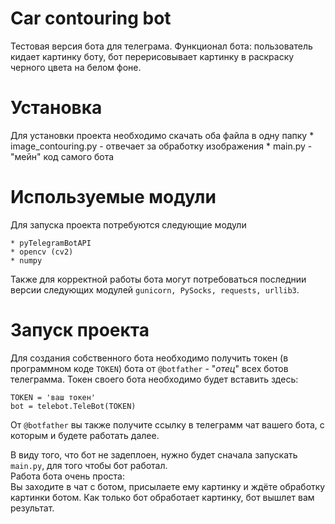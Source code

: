 # Car contouring bot
Тестовая версия бота для телеграма. Функционал бота: пользователь кидает картинку боту, бот перерисовывает картинку в раскраску черного цвета на белом фоне.

# Установка
Для установки проекта необходимо скачать оба файла в одну папку
    * image_contouring.py - отвечает за обработку изображения
    * main.py - "мейн" код самого бота
# Используемые модули
Для запуска проекта потребуются следующие модули
```
* pyTelegramBotAPI
* opencv (cv2)
* numpy
```

Также для корректной работы бота могут потребоваться последнии версии следующих модулей `gunicorn, PySocks, requests, urllib3`.

# Запуск проекта
Для создания собственного бота необходимо получить токен (в программном коде `TOKEN`) бота от `@botfather` - "*отец*" всех ботов телеграмма.
Токен своего бота необходимо будет вставить здесь:
```
TOKEN = 'ваш токен'
bot = telebot.TeleBot(TOKEN)
```
От `@botfather` вы также получите ссылку в телеграмм чат вашего бота, с которым и будете работать далее.

В виду того, что бот не задеплоен, нужно будет сначала запускать `main.py`, для того чтобы бот работал.  
Работа бота очень проста:  
Вы заходите в чат с ботом, присылаете ему картинку и ждёте обработку картинки ботом. Как только бот обработает картинку, бот вышлет вам результат.
